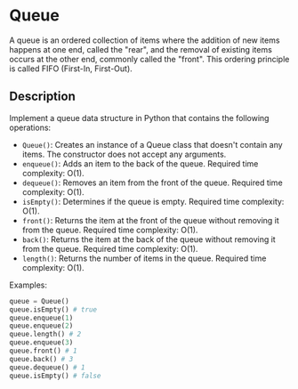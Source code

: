 # Queue

A queue is an ordered collection of items where the addition of new items happens at one end,
called the "rear", and the removal of existing items occurs at the other end, commonly called the "front".
This ordering principle is called FIFO (First-In, First-Out).

## Description

Implement a queue data structure in Python that contains the following operations:
- `Queue()`: Creates an instance of a Queue class that doesn't contain any items. The constructor does not accept any arguments.
- `enqueue()`: Adds an item to the back of the queue. Required time complexity: O(1).
- `dequeue()`: Removes an item from the front of the queue. Required time complexity: O(1).
- `isEmpty()`: Determines if the queue is empty. Required time complexity: O(1).
- `front()`: Returns the item at the front of the queue without removing it from the queue. Required time complexity: O(1).
- `back()`: Returns the item at the back of the queue without removing it from the queue. Required time complexity: O(1).
- `length()`: Returns the number of items in the queue. Required time complexity: O(1).

Examples:
```python
queue = Queue()
queue.isEmpty() # true
queue.enqueue(1)
queue.enqueue(2)
queue.length() # 2
queue.enqueue(3)
queue.front() # 1
queue.back() # 3
queue.dequeue() # 1
queue.isEmpty() # false
```